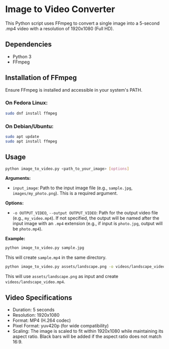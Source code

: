 # Image to Video Converter

This Python script uses FFmpeg to convert a single image into a 5-second .mp4 video with a resolution of 1920x1080 (Full HD).

## Dependencies

- Python 3
- FFmpeg

## Installation of FFmpeg

Ensure FFmpeg is installed and accessible in your system's PATH.

### On Fedora Linux:
```bash
sudo dnf install ffmpeg
```

### On Debian/Ubuntu:
```bash
sudo apt update
sudo apt install ffmpeg
```

## Usage

```bash
python image_to_video.py <path_to_your_image> [options]
```

**Arguments:**
- `input_image`: Path to the input image file (e.g., `sample.jpg`, `images/my_photo.png`). This is a required argument.

**Options:**
- `-o OUTPUT_VIDEO`, `--output OUTPUT_VIDEO`: Path for the output video file (e.g., `my_video.mp4`). If not specified, the output will be named after the input image with an `.mp4` extension (e.g., if input is `photo.jpg`, output will be `photo.mp4`).

**Example:**

```bash
python image_to_video.py sample.jpg
```

This will create `sample.mp4` in the same directory.

```bash
python image_to_video.py assets/landscape.png -o videos/landscape_video.mp4
```
This will use `assets/landscape.png` as input and create `videos/landscape_video.mp4`.

## Video Specifications
- Duration: 5 seconds
- Resolution: 1920x1080
- Format: MP4 (H.264 codec)
- Pixel Format: yuv420p (for wide compatibility)
- Scaling: The image is scaled to fit within 1920x1080 while maintaining its aspect ratio. Black bars will be added if the aspect ratio does not match 16:9.
